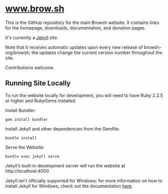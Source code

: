 # www.brow.sh
This is the GitHub repository for the main Browsh website. It contains links for the homepage, downloads, documentation, and donation pages.

It's currently a [Jekyll](https://jekyllrb.com/) site.

Note that it receives automatic updates upon every new release of browsh-org/browsh; the updates change the current version number throughout the site.

Contributions welcome.

## Running Site Locally

To run the website locally for development, you will need to have Ruby 2.2.5 or higher and RubyGems installed.

Install Bundler:

`gem install bundler`

Install Jekyll and other dependencies from the Gemfile:

`bundle install` 

Serve the Website:

`bundle exec jekyll serve`

Jekyll’s built-in development server will run the website at http://localhost:4000

Jekyll isn’t officially supported for Windows; for more information on how to install Jekyll for Windows, check out the documentation [here](https://jekyllrb.com/docs/windows/#installation).
